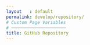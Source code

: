 ```yaml
---
layout   : default
permalink: develop/repository/
# Custom Page Variables
# ─────────────────────
title: GitHub Repository
---
```


